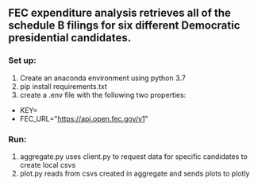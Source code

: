 ## FEC expenditure analysis retrieves all of the schedule B filings for six different Democratic presidential candidates.

### Set up:
1. Create an anaconda environment using python 3.7
2. pip install requirements.txt
3. create a .env file with the following two properties:
  * KEY=<FEC API developer key>
  * FEC_URL="https://api.open.fec.gov/v1"

### Run: 
1. aggregate.py uses client.py to request data for specific candidates to create local csvs
2. plot.py reads from csvs created in aggregate and sends plots to plotly 